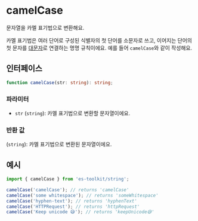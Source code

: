 # camelCase

문자열을 카멜 표기법으로 변환해요.

카멜 표기법은 여러 단어로 구성된 식별자의 첫 단어를 소문자로 쓰고, 이어지는 단어의 첫 문자를 [대문자](./capitalize.md)로 연결하는 명명 규칙이에요. 예를 들어 `camelCase`와 같이 작성해요.

## 인터페이스

```typescript
function camelCase(str: string): string;
```

### 파라미터

- `str` (`string`): 카멜 표기법으로 변환할 문자열이에요.

### 반환 값

(`string`): 카멜 표기법으로 변환된 문자열이에요.

## 예시

```typescript
import { camelCase } from 'es-toolkit/string';

camelCase('camelCase'); // returns 'camelCase'
camelCase('some whitespace'); // returns 'someWhitespace'
camelCase('hyphen-text'); // returns 'hyphenText'
camelCase('HTTPRequest'); // returns 'httpRequest'
camelCase('Keep unicode 😅'); // returns 'keepUnicode😅'
```
